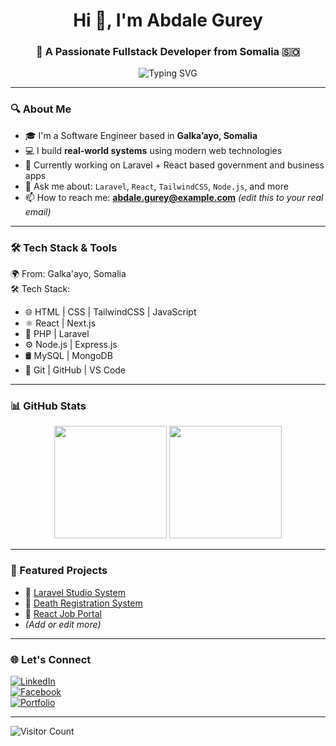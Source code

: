 <h1 align="center">Hi 👋, I'm Abdale Gurey</h1>
<h3 align="center">🚀 A Passionate Fullstack Developer from Somalia 🇸🇴</h3>

<p align="center">
  <img src="https://readme-typing-svg.demolab.com?font=Fira+Code&size=20&pause=1000&color=00BFFF&center=true&vCenter=true&width=500&lines=Fullstack+Developer;Laravel+%7C+React+%7C+TailwindCSS+Expert;Building+Real-world+Web+Apps;Welcome+to+my+GitHub+Profile!+" alt="Typing SVG" />
</p>

---

### 🔍 About Me

- 🎓 I'm a Software Engineer based in **Galka’ayo, Somalia**
- 💻 I build **real-world systems** using modern web technologies  
- 🔭 Currently working on Laravel + React based government and business apps  
- 💬 Ask me about: `Laravel`, `React`, `TailwindCSS`, `Node.js`, and more  
- 📫 How to reach me: **abdale.gurey@example.com** *(edit this to your real email)*

---

### 🛠️ Tech Stack & Tools

🌍 From: Galka'ayo, Somalia  
🛠️ Tech Stack:  
- 🌐 HTML | CSS | TailwindCSS | JavaScript  
- ⚛️ React | Next.js  
- 🐘 PHP | Laravel  
- ⚙️ Node.js | Express.js  
- 🛢️ MySQL | MongoDB  
- 🔧 Git | GitHub | VS Code 

---

### 📊 GitHub Stats

<p align="center">
  <img src="https://github-readme-stats.vercel.app/api?username=abdalegurey&show_icons=true&theme=tokyonight" height="180px" />
  <img src="https://github-readme-stats.vercel.app/api/top-langs/?username=abdalegurey&layout=compact&theme=tokyonight" height="180px"/>
</p>

---

### 📁 Featured Projects

- 🔹 [Laravel Studio System](https://github.com/abdalegurey/studio-system)
- 🔹 [Death Registration System](https://github.com/abdalegurey/death-registration)
- 🔹 [React Job Portal](https://github.com/abdalegurey/job-portal)
- *(Add or edit more)*

---

### 🌐 Let's Connect

[![LinkedIn](https://img.shields.io/badge/LinkedIn-0A66C2?logo=linkedin&logoColor=white&style=for-the-badge)](https://linkedin.com/in/abdalegurey)  
[![Facebook](https://img.shields.io/badge/Facebook-1877F2?logo=facebook&logoColor=white&style=for-the-badge)](https://facebook.com/abdalegurey)  
[![Portfolio](https://img.shields.io/badge/My%20Portfolio-000?style=for-the-badge&logo=vercel&logoColor=white)](https://your-portfolio-link.com)

---

![Visitor Count](https://komarev.com/ghpvc/?username=abdalegurey&color=blue)
